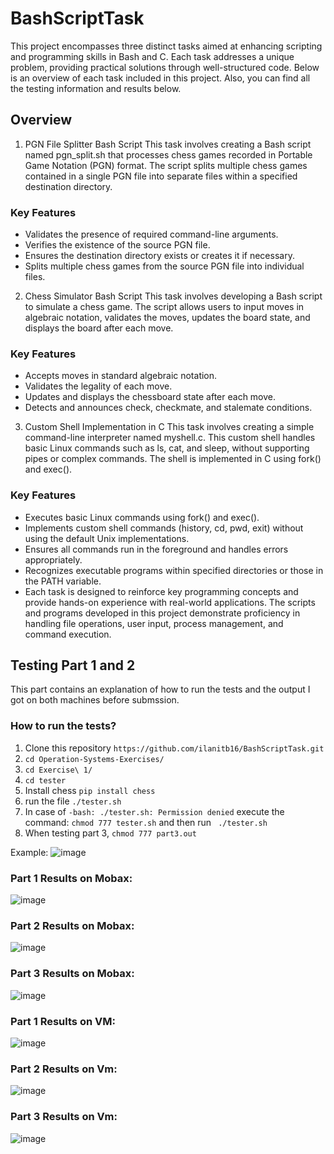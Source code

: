 # BashScriptTask
This project encompasses three distinct tasks aimed at enhancing scripting and programming skills in Bash and C. Each task addresses a unique problem, providing practical solutions through well-structured code. Below is an overview of each task included in this project. Also, you can find all the testing information and results below.

## Overview
1. PGN File Splitter Bash Script
This task involves creating a Bash script named pgn_split.sh that processes chess games recorded in Portable Game Notation (PGN) format. The script splits multiple chess games contained in a single PGN file into separate files within a specified destination directory.

### Key Features
- Validates the presence of required command-line arguments.
- Verifies the existence of the source PGN file.
- Ensures the destination directory exists or creates it if necessary.
- Splits multiple chess games from the source PGN file into individual files.

2. Chess Simulator Bash Script
This task involves developing a Bash script to simulate a chess game. The script allows users to input moves in algebraic notation, validates the moves, updates the board state, and displays the board after each move.

### Key Features
- Accepts moves in standard algebraic notation.
- Validates the legality of each move.
- Updates and displays the chessboard state after each move.
- Detects and announces check, checkmate, and stalemate conditions.

3. Custom Shell Implementation in C
This task involves creating a simple command-line interpreter named myshell.c. This custom shell handles basic Linux commands such as ls, cat, and sleep, without supporting pipes or complex commands. The shell is implemented in C using fork() and exec().

### Key Features
- Executes basic Linux commands using fork() and exec().
- Implements custom shell commands (history, cd, pwd, exit) without using the default Unix implementations.
- Ensures all commands run in the foreground and handles errors appropriately.
- Recognizes executable programs within specified directories or those in the PATH variable.
- Each task is designed to reinforce key programming concepts and provide hands-on experience with real-world applications. The scripts and programs developed in this project demonstrate proficiency in handling file operations, user input, process management, and command execution.

## Testing Part 1 and 2
This part contains an explanation of how to run the tests and the output I got on both machines before submssion.

### How to run the tests?
1. Clone this repository ```https://github.com/ilanitb16/BashScriptTask.git```
2. ```cd Operation-Systems-Exercises/```
3. ```cd Exercise\ 1/```
4. ```cd tester```
5. Install chess ```pip install chess```
6. run the file ```./tester.sh```
7. In case of ```-bash: ./tester.sh: Permission denied``` execute the command: ```chmod 777 tester.sh``` and then run ``` ./tester.sh```
8. When testing part 3, ```chmod 777 part3.out```

Example:
![image](https://github.com/ilanitb16/BashScriptTask/assets/97344492/afa457bb-2f3f-47a1-a4f8-cd4d5b7f48e8)

### Part 1 Results on Mobax:
![image](https://github.com/ilanitb16/BashScriptTask/assets/97344492/ec07c68b-cf51-4cbf-8e60-656d008f3836)

### Part 2 Results on Mobax:
![image](https://github.com/ilanitb16/BashScriptTask/assets/97344492/f4b21260-6e2c-4185-985e-2da8d38dbeb2)

### Part 3 Results on Mobax:
![image](https://github.com/ilanitb16/BashScriptTask/assets/97344492/6777339e-6abb-4f7c-b463-6595bfad2617)


### Part 1 Results on VM:
![image](https://github.com/ilanitb16/BashScriptTask/assets/97344492/3609bbbb-fcf5-4d08-8460-de6e0f7f3486)

### Part 2 Results on Vm:
![image](https://github.com/ilanitb16/BashScriptTask/assets/97344492/7bca116b-f63c-489b-ab87-de910a7af8b0)

### Part 3 Results on Vm:
![image](https://github.com/ilanitb16/BashScriptTask/assets/97344492/804bd92d-ae42-4885-b92a-99dd05154445)
